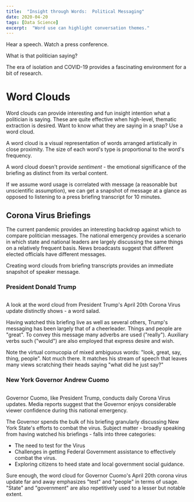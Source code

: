 ```yaml
---
title:  "Insight through Words:  Political Messaging"
date: 2020-04-20
tags: [Data Science]
excerpt:  "Word use can highlight conversation themes."
---
```


Hear a speech.  Watch a press conference.

What is that politician saying?

The era of isolation and COVID-19 provides a fascinating
environment for a bit of research.

# Word Clouds #

Word clouds can provide interesting and fun insight intention
what a politician is saying.  These are quite effective
when high-level, thematic extraction is desired.  Want to
know what they are saying in a snap?  Use a word cloud.

A word cloud is a visual representation of words arranged
artistically in close proximity. The size of each word's type
is proportional to the word's frequency.

A word cloud doesn't provide *sentiment* -  the emotional
significance of the briefing as distinct from its verbal
content.

If we assume word usage is correlated with message (a reasonable
but unscientific assumption), we can get a snapshot of message
at a glance as opposed to listening to a press briefing transcript
for 10 minutes.

## Corona Virus Briefings ##

The current pandemic provides an interesting backdrop against which
to compare politician messages.  The national emergency provides
a scenario in which state and national leaders are largely discussing
the same things on a relatively frequent basis.  News broadcasts suggest
that different elected officials have different messages.

Creating word clouds from briefing transcripts provides an immediate
snapshot of speaker message.

### President Donald Trump ###


<img src="{{site.url}}{{ site.baseurl }}/images/wordcloud/Trump2Words420.png" alt="">

A look at the word cloud from President Trump's April 20th Corona Virus update
distinctly shows - a word salad.

Having watched this briefing live as well as several others, Trump's messaging
has been largely that of a cheerleader.  Things and people are "great".  To
convey this message many adverbs are used ("really").  Auxiliary verbs such
("would") are also employed that express desire and wish.  

Note the virtual cornucopia of mixed ambiguous words: "look, great, say,
thing, people".  Not much there.  It matches his stream of speech that
leaves many views scratching their heads saying "what did he just say?"

### New York Governor Andrew Cuomo ###


<img src="{{site.url}}{{ site.baseurl }}/images/wordcloud/Cuomo2Words420.png" alt="">

Governor Cuomo, like President Trump, conducts daily Corona Virus updates.  Media reports suggest that the Governor enjoys considerable viewer confidence during this national emergency.  

The Governor spends the bulk of his briefing granularly discussing New York
State's efforts to combat the virus.   Subject matter - broadly speaking from
having watched his briefings - falls into three categories:

* The need to test for the Virus
* Challenges in getting Federal Government assistance to effectively combat the virus.
* Exploring citizens to heed state and local government social guidance.

Sure enough, the word cloud for Governor Cuomo's April 20th corona virus update
far and away emphasizes "test" and "people" in terms of usage. "State" and
"government" are also repetitively used to a lesser but notable extent.

###   
